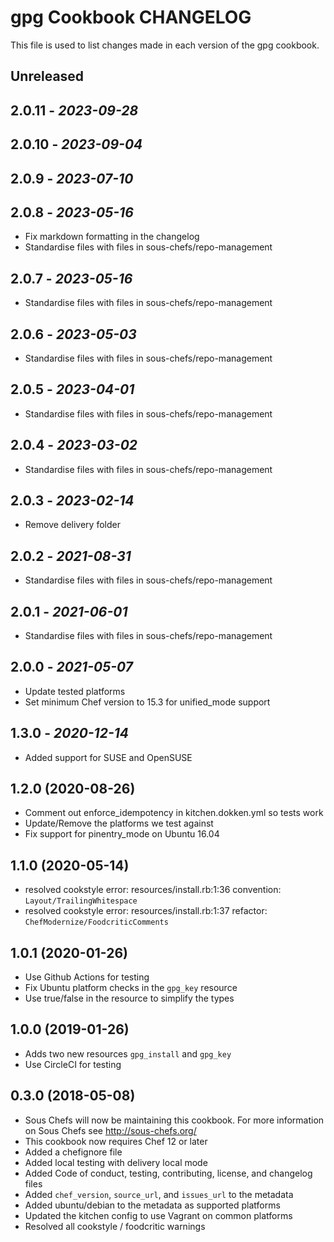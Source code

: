# gpg Cookbook CHANGELOG

This file is used to list changes made in each version of the gpg cookbook.

## Unreleased

## 2.0.11 - *2023-09-28*

## 2.0.10 - *2023-09-04*

## 2.0.9 - *2023-07-10*

## 2.0.8 - *2023-05-16*

- Fix markdown formatting in the changelog
- Standardise files with files in sous-chefs/repo-management

## 2.0.7 - *2023-05-16*

- Standardise files with files in sous-chefs/repo-management

## 2.0.6 - *2023-05-03*

- Standardise files with files in sous-chefs/repo-management

## 2.0.5 - *2023-04-01*

- Standardise files with files in sous-chefs/repo-management

## 2.0.4 - *2023-03-02*

- Standardise files with files in sous-chefs/repo-management

## 2.0.3 - *2023-02-14*

- Remove delivery folder

## 2.0.2 - *2021-08-31*

- Standardise files with files in sous-chefs/repo-management

## 2.0.1 - *2021-06-01*

- Standardise files with files in sous-chefs/repo-management

## 2.0.0 - *2021-05-07*

- Update tested platforms
- Set minimum Chef version to 15.3 for unified_mode support

## 1.3.0 - *2020-12-14*

- Added support for SUSE and OpenSUSE

## 1.2.0 (2020-08-26)

- Comment out enforce_idempotency in kitchen.dokken.yml so tests work
- Update/Remove the platforms we test against
- Fix support for pinentry_mode on Ubuntu 16.04

## 1.1.0 (2020-05-14)

- resolved cookstyle error: resources/install.rb:1:36 convention: `Layout/TrailingWhitespace`
- resolved cookstyle error: resources/install.rb:1:37 refactor: `ChefModernize/FoodcriticComments`

## 1.0.1 (2020-01-26)

- Use Github Actions for testing
- Fix Ubuntu platform checks in the `gpg_key` resource
- Use true/false in the resource to simplify the types

## 1.0.0 (2019-01-26)

- Adds two new resources `gpg_install` and `gpg_key`
- Use CircleCI for testing

## 0.3.0 (2018-05-08)

- Sous Chefs will now be maintaining this cookbook. For more information on Sous Chefs see <http://sous-chefs.org/>
- This cookbook now requires Chef 12 or later
- Added a chefignore file
- Added local testing with delivery local mode
- Added Code of conduct, testing, contributing, license, and changelog files
- Added `chef_version`, `source_url`, and `issues_url` to the metadata
- Added ubuntu/debian to the metadata as supported platforms
- Updated the kitchen config to use Vagrant on common platforms
- Resolved all cookstyle / foodcritic warnings
